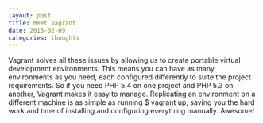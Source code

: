 ```yaml
---
layout: post
title: Meet Vagrant
date: 2015-02-09
categories: thoughts
---
```


Vagrant solves all these issues by allowing us to create portable virtual development environments. This means you can have as many environments as you need, each configured differently to suite the project requirements. So if you need PHP 5.4 on one project and PHP 5.3 on another, Vagrant makes it easy to manage. Replicating an environment on a different machine is as simple as running $ vagrant up, saving you the hard work and time of installing and configuring everything manually. Awesome!